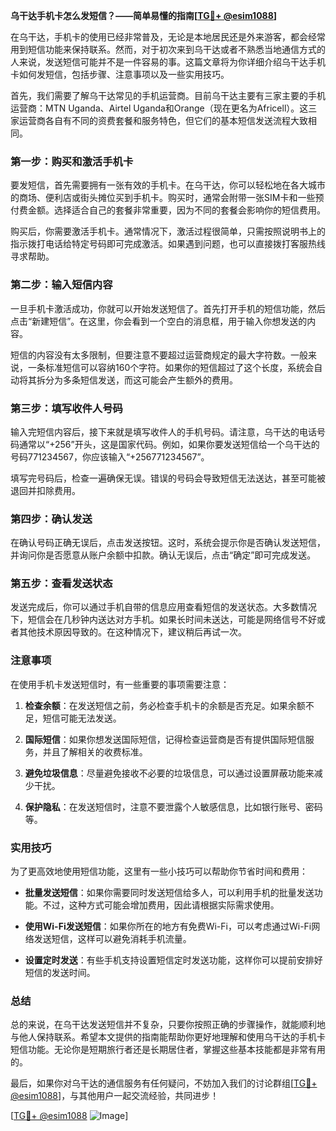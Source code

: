 **乌干达手机卡怎么发短信？——简单易懂的指南[[TG💪+ @esim1088](https://t.me/s/esim1088)]**

在乌干达，手机卡的使用已经非常普及，无论是本地居民还是外来游客，都会经常用到短信功能来保持联系。然而，对于初次来到乌干达或者不熟悉当地通信方式的人来说，发送短信可能并不是一件容易的事。这篇文章将为你详细介绍乌干达手机卡如何发短信，包括步骤、注意事项以及一些实用技巧。

首先，我们需要了解乌干达常见的手机运营商。目前乌干达主要有三家主要的手机运营商：MTN Uganda、Airtel Uganda和Orange（现在更名为Africell）。这三家运营商各自有不同的资费套餐和服务特色，但它们的基本短信发送流程大致相同。

### **第一步：购买和激活手机卡**

要发短信，首先需要拥有一张有效的手机卡。在乌干达，你可以轻松地在各大城市的商场、便利店或街头摊位买到手机卡。购买时，通常会附带一张SIM卡和一些预付费金额。选择适合自己的套餐非常重要，因为不同的套餐会影响你的短信费用。

购买后，你需要激活手机卡。通常情况下，激活过程很简单，只需按照说明书上的指示拨打电话给特定号码即可完成激活。如果遇到问题，也可以直接拨打客服热线寻求帮助。

### **第二步：输入短信内容**

一旦手机卡激活成功，你就可以开始发送短信了。首先打开手机的短信功能，然后点击“新建短信”。在这里，你会看到一个空白的消息框，用于输入你想发送的内容。

短信的内容没有太多限制，但要注意不要超过运营商规定的最大字符数。一般来说，一条标准短信可以容纳160个字符。如果你的短信超过了这个长度，系统会自动将其拆分为多条短信发送，而这可能会产生额外的费用。

### **第三步：填写收件人号码**

输入完短信内容后，接下来就是填写收件人的手机号码。请注意，乌干达的电话号码通常以“+256”开头，这是国家代码。例如，如果你要发送短信给一个乌干达的号码771234567，你应该输入“+256771234567”。

填写完号码后，检查一遍确保无误。错误的号码会导致短信无法送达，甚至可能被退回并扣除费用。

### **第四步：确认发送**

在确认号码正确无误后，点击发送按钮。这时，系统会提示你是否确认发送短信，并询问你是否愿意从账户余额中扣款。确认无误后，点击“确定”即可完成发送。

### **第五步：查看发送状态**

发送完成后，你可以通过手机自带的信息应用查看短信的发送状态。大多数情况下，短信会在几秒钟内送达对方手机。如果长时间未送达，可能是网络信号不好或者其他技术原因导致的。在这种情况下，建议稍后再试一次。

### **注意事项**

在使用手机卡发送短信时，有一些重要的事项需要注意：

1. **检查余额**：在发送短信之前，务必检查手机卡的余额是否充足。如果余额不足，短信可能无法发送。
   
2. **国际短信**：如果你想发送国际短信，记得检查运营商是否有提供国际短信服务，并且了解相关的收费标准。

3. **避免垃圾信息**：尽量避免接收不必要的垃圾信息，可以通过设置屏蔽功能来减少干扰。

4. **保护隐私**：在发送短信时，注意不要泄露个人敏感信息，比如银行账号、密码等。

### **实用技巧**

为了更高效地使用短信功能，这里有一些小技巧可以帮助你节省时间和费用：

- **批量发送短信**：如果你需要同时发送短信给多人，可以利用手机的批量发送功能。不过，这种方式可能会增加费用，因此请根据实际需求使用。

- **使用Wi-Fi发送短信**：如果你所在的地方有免费Wi-Fi，可以考虑通过Wi-Fi网络发送短信，这样可以避免消耗手机流量。

- **设置定时发送**：有些手机支持设置短信定时发送功能，这样你可以提前安排好短信的发送时间。

### **总结**

总的来说，在乌干达发送短信并不复杂，只要你按照正确的步骤操作，就能顺利地与他人保持联系。希望本文提供的指南能帮助你更好地理解和使用乌干达的手机卡短信功能。无论你是短期旅行者还是长期居住者，掌握这些基本技能都是非常有用的。

最后，如果你对乌干达的通信服务有任何疑问，不妨加入我们的讨论群组[[TG💪+ @esim1088](https://t.me/s/esim1088)]，与其他用户一起交流经验，共同进步！

[[TG💪+ @esim1088](https://t.me/s/esim1088) ![Image](https://i.postimg.cc/4NQfJmqS/Snipaste-2025-05-13-00-14-12.png)]